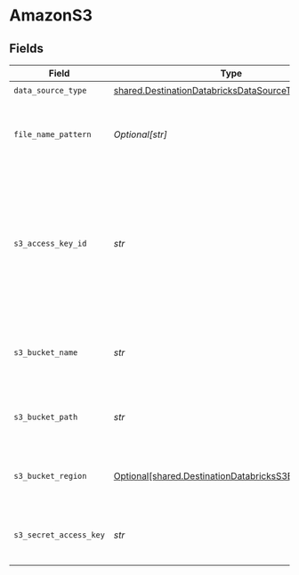 # AmazonS3


## Fields

| Field                                                                                                                                        | Type                                                                                                                                         | Required                                                                                                                                     | Description                                                                                                                                  | Example                                                                                                                                      |
| -------------------------------------------------------------------------------------------------------------------------------------------- | -------------------------------------------------------------------------------------------------------------------------------------------- | -------------------------------------------------------------------------------------------------------------------------------------------- | -------------------------------------------------------------------------------------------------------------------------------------------- | -------------------------------------------------------------------------------------------------------------------------------------------- |
| `data_source_type`                                                                                                                           | [shared.DestinationDatabricksDataSourceType](../../models/shared/destinationdatabricksdatasourcetype.md)                                     | :heavy_check_mark:                                                                                                                           | N/A                                                                                                                                          |                                                                                                                                              |
| `file_name_pattern`                                                                                                                          | *Optional[str]*                                                                                                                              | :heavy_minus_sign:                                                                                                                           | The pattern allows you to set the file-name format for the S3 staging file(s)                                                                | {date}                                                                                                                                       |
| `s3_access_key_id`                                                                                                                           | *str*                                                                                                                                        | :heavy_check_mark:                                                                                                                           | The Access Key Id granting allow one to access the above S3 staging bucket. Airbyte requires Read and Write permissions to the given bucket. | A012345678910EXAMPLE                                                                                                                         |
| `s3_bucket_name`                                                                                                                             | *str*                                                                                                                                        | :heavy_check_mark:                                                                                                                           | The name of the S3 bucket to use for intermittent staging of the data.                                                                       | airbyte.staging                                                                                                                              |
| `s3_bucket_path`                                                                                                                             | *str*                                                                                                                                        | :heavy_check_mark:                                                                                                                           | The directory under the S3 bucket where data will be written.                                                                                | data_sync/test                                                                                                                               |
| `s3_bucket_region`                                                                                                                           | [Optional[shared.DestinationDatabricksS3BucketRegion]](../../models/shared/destinationdatabrickss3bucketregion.md)                           | :heavy_minus_sign:                                                                                                                           | The region of the S3 staging bucket to use if utilising a copy strategy.                                                                     |                                                                                                                                              |
| `s3_secret_access_key`                                                                                                                       | *str*                                                                                                                                        | :heavy_check_mark:                                                                                                                           | The corresponding secret to the above access key id.                                                                                         | a012345678910ABCDEFGH/AbCdEfGhEXAMPLEKEY                                                                                                     |